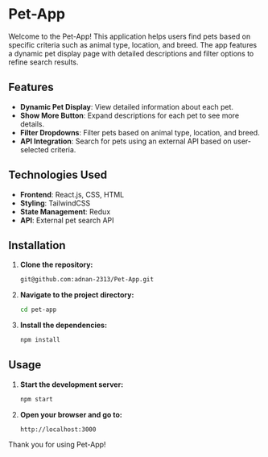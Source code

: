 # Pet-App

Welcome to the Pet-App! This application helps users find pets based on specific criteria such as animal type, location, and breed. The app features a dynamic pet display page with detailed descriptions and filter options to refine search results.

## Features

- **Dynamic Pet Display**: View detailed information about each pet.
- **Show More Button**: Expand descriptions for each pet to see more details.
- **Filter Dropdowns**: Filter pets based on animal type, location, and breed.
- **API Integration**: Search for pets using an external API based on user-selected criteria.

## Technologies Used

- **Frontend**: React.js, CSS, HTML
- **Styling**: TailwindCSS
- **State Management**: Redux
- **API**: External pet search API

## Installation

1. **Clone the repository:**
   ```bash
   git@github.com:adnan-2313/Pet-App.git
   ```
2. **Navigate to the project directory:**
   ```bash
   cd pet-app
   ```
3. **Install the dependencies:**
   ```bash
   npm install
   ```

## Usage

1. **Start the development server:**
   ```bash
   npm start
   ```
2. **Open your browser and go to:**
   ```
   http://localhost:3000
   ```


Thank you for using Pet-App!
